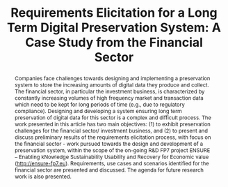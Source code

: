 ---
abstract: 'Companies face challenges towards designing and implementing a preservation
  system to store the increasing amounts of digital data they produce and collect.
  The financial sector, in particular the investment business, is characterized by
  constantly increasing volumes of high frequency market and transaction data which
  need to be kept for long periods of time (e.g., due to regulatory compliance). Designing
  and developing a system ensuring long term preservation of digital data for this
  sector is a complex and difficult process. The work presented in this article has
  two main objectives: (1) to exhibit preservation challenges for the financial sector/
  investment business, and (2) to present and discuss preliminary results of the requirements
  elicitation process, with focus on the financial sector - work pursued towards the
  design and development of a preservation system, within the scope of the on-going
  R&D FP7 project ENSURE – Enabling kNowledge Sustainability Usability and Recovery
  for Economic value (http://ensure-fp7.eu). Requirements, use cases and scenarios
  identified for the financial sector are presented and discussed. The agenda for
  future research work is also presented.'
creators:
- Claudia-Melania Chituc
- Petra Ristau
date: null
document_url: https://services.phaidra.univie.ac.at/api/object/o:293847/download
grand_parent: iPRES
institutions: []
keywords:
- ischool
- toronto
- canada
- requirements elicitation
- financial sector
- digital preservation system
landing_page_url: https://phaidra.univie.ac.at/o:293847
language: eng
layout: publication
license: CC BY-NC-SA 3.0 AT
notes_url: null
parent: iPRES 2012
publication_type: paper
size: 889640
slides_url: null
source_name: iPRES
stream_url: null
title: 'Requirements Elicitation for a Long Term Digital Preservation System: A Case
  Study from the Financial Sector'
year: 2012
---